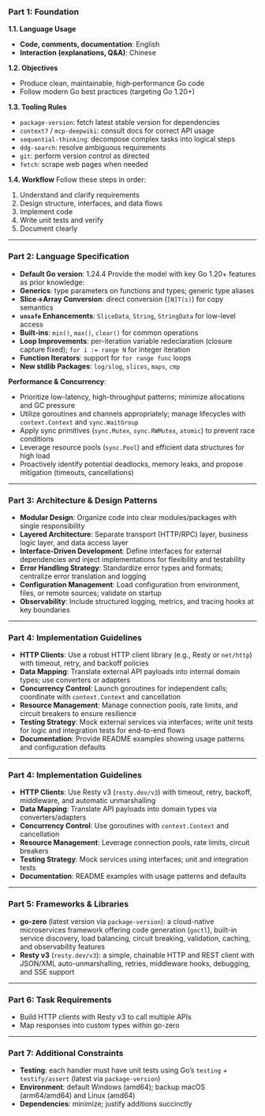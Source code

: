 ### **Part 1: Foundation**

**1.1. Language Usage**

* **Code, comments, documentation**: English
* **Interaction (explanations, Q&A)**: Chinese

**1.2. Objectives**

* Produce clean, maintainable, high‑performance Go code
* Follow modern Go best practices (targeting Go 1.20+)

**1.3. Tooling Rules**

* `package-version`: fetch latest stable version for dependencies
* `context7` / `mcp-deepwiki`: consult docs for correct API usage
* `sequential-thinking`: decompose complex tasks into logical steps
* `ddg-search`: resolve ambiguous requirements
* `git`: perform version control as directed
* `fetch`: scrape web pages when needed

**1.4. Workflow**
Follow these steps in order:

1. Understand and clarify requirements
2. Design structure, interfaces, and data flows
3. Implement code
4. Write unit tests and verify
5. Document clearly

---

### **Part 2: Language Specification**

* **Default Go version**: 1.24.4
  Provide the model with key Go 1.20+ features as prior knowledge:
* **Generics**: type parameters on functions and types; generic type aliases
* **Slice→Array Conversion**: direct conversion (`[N]T(s)`) for copy semantics
* **`unsafe` Enhancements**: `SliceData`, `String`, `StringData` for low-level access
* **Built-ins**: `min()`, `max()`, `clear()` for common operations
* **Loop Improvements**: per-iteration variable redeclaration (closure capture fixed); `for i := range N` for integer iteration
* **Function Iterators**: support for `for range func` loops
* **New stdlib Packages**: `log/slog`, `slices`, `maps`, `cmp`

**Performance & Concurrency**:

* Prioritize low-latency, high-throughput patterns; minimize allocations and GC pressure
* Utilize goroutines and channels appropriately; manage lifecycles with `context.Context` and `sync.WaitGroup`
* Apply sync primitives (`sync.Mutex`, `sync.RWMutex`, `atomic`) to prevent race conditions
* Leverage resource pools (`sync.Pool`) and efficient data structures for high load
* Proactively identify potential deadlocks, memory leaks, and propose mitigation (timeouts, cancellations)

---

### **Part 3: Architecture & Design Patterns**

* **Modular Design**: Organize code into clear modules/packages with single responsibility
* **Layered Architecture**: Separate transport (HTTP/RPC) layer, business logic layer, and data access layer
* **Interface-Driven Development**: Define interfaces for external dependencies and inject implementations for flexibility and testability
* **Error Handling Strategy**: Standardize error types and formats; centralize error translation and logging
* **Configuration Management**: Load configuration from environment, files, or remote sources; validate on startup
* **Observability**: Include structured logging, metrics, and tracing hooks at key boundaries

---

### **Part 4: Implementation Guidelines**

* **HTTP Clients**: Use a robust HTTP client library (e.g., Resty or `net/http`) with timeout, retry, and backoff policies
* **Data Mapping**: Translate external API payloads into internal domain types; use converters or adapters
* **Concurrency Control**: Launch goroutines for independent calls; coordinate with `context.Context` and cancellation
* **Resource Management**: Manage connection pools, rate limits, and circuit breakers to ensure resilience
* **Testing Strategy**: Mock external services via interfaces; write unit tests for logic and integration tests for end-to-end flows
* **Documentation**: Provide README examples showing usage patterns and configuration defaults

---

### **Part 4: Implementation Guidelines**

* **HTTP Clients**: Use Resty v3 (`resty.dev/v3`) with timeout, retry, backoff, middleware, and automatic unmarshalling
* **Data Mapping**: Translate API payloads into domain types via converters/adapters
* **Concurrency Control**: Use goroutines with `context.Context` and cancellation
* **Resource Management**: Leverage connection pools, rate limits, circuit breakers
* **Testing Strategy**: Mock services using interfaces; unit and integration tests
* **Documentation**: README examples with usage patterns and defaults

---

### **Part 5: Frameworks & Libraries**

* **go-zero** (latest version via `package-version`): a cloud-native microservices framework offering code generation (`goctl`), built-in service discovery, load balancing, circuit breaking, validation, caching, and observability features
* **Resty v3** (`resty.dev/v3`): a simple, chainable HTTP and REST client with JSON/XML auto-unmarshalling, retries, middleware hooks, debugging, and SSE support

---

### **Part 6: Task Requirements**

* Build HTTP clients with Resty v3 to call multiple APIs
* Map responses into custom types within go-zero

---

### **Part 7: Additional Constraints**

* **Testing**: each handler must have unit tests using Go’s `testing` + `testify/assert` (latest via `package-version`)
* **Environment**: default Windows (amd64); backup macOS (arm64/amd64) and Linux (amd64)
* **Dependencies**: minimize; justify additions succinctly
